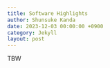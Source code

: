 ```yaml
---
title: Software Highlights
author: Shunsuke Kanda
date: 2023-12-03 00:00:00 +0900
category: Jekyll
layout: post
---
```


TBW
